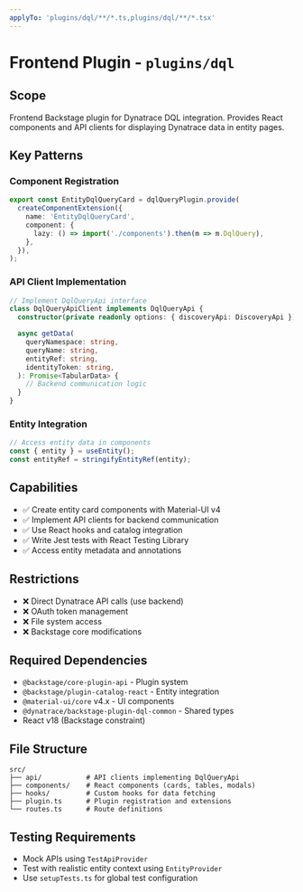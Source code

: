 ```yaml
---
applyTo: 'plugins/dql/**/*.ts,plugins/dql/**/*.tsx'
---
```


# Frontend Plugin - `plugins/dql`

## Scope

Frontend Backstage plugin for Dynatrace DQL integration. Provides React
components and API clients for displaying Dynatrace data in entity pages.

## Key Patterns

### Component Registration

```typescript
export const EntityDqlQueryCard = dqlQueryPlugin.provide(
  createComponentExtension({
    name: 'EntityDqlQueryCard',
    component: {
      lazy: () => import('./components').then(m => m.DqlQuery),
    },
  }),
);
```

### API Client Implementation

```typescript
// Implement DqlQueryApi interface
class DqlQueryApiClient implements DqlQueryApi {
  constructor(private readonly options: { discoveryApi: DiscoveryApi }) {}

  async getData(
    queryNamespace: string,
    queryName: string,
    entityRef: string,
    identityToken: string,
  ): Promise<TabularData> {
    // Backend communication logic
  }
}
```

### Entity Integration

```typescript
// Access entity data in components
const { entity } = useEntity();
const entityRef = stringifyEntityRef(entity);
```

## Capabilities

- ✅ Create entity card components with Material-UI v4
- ✅ Implement API clients for backend communication
- ✅ Use React hooks and catalog integration
- ✅ Write Jest tests with React Testing Library
- ✅ Access entity metadata and annotations

## Restrictions

- ❌ Direct Dynatrace API calls (use backend)
- ❌ OAuth token management
- ❌ File system access
- ❌ Backstage core modifications

## Required Dependencies

- `@backstage/core-plugin-api` - Plugin system
- `@backstage/plugin-catalog-react` - Entity integration
- `@material-ui/core` v4.x - UI components
- `@dynatrace/backstage-plugin-dql-common` - Shared types
- React v18 (Backstage constraint)

## File Structure

```
src/
├── api/           # API clients implementing DqlQueryApi
├── components/    # React components (cards, tables, modals)
├── hooks/         # Custom hooks for data fetching
├── plugin.ts      # Plugin registration and extensions
└── routes.ts      # Route definitions
```

## Testing Requirements

- Mock APIs using `TestApiProvider`
- Test with realistic entity context using `EntityProvider`
- Use `setupTests.ts` for global test configuration
